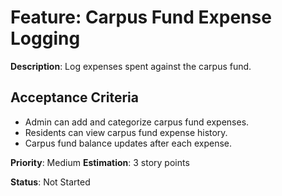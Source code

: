 # Feature: Carpus Fund Expense Logging

**Description**: Log expenses spent against the carpus fund.

## Acceptance Criteria
- Admin can add and categorize carpus fund expenses.
- Residents can view carpus fund expense history.
- Carpus fund balance updates after each expense.

**Priority**: Medium
**Estimation**: 3 story points

**Status**: Not Started
